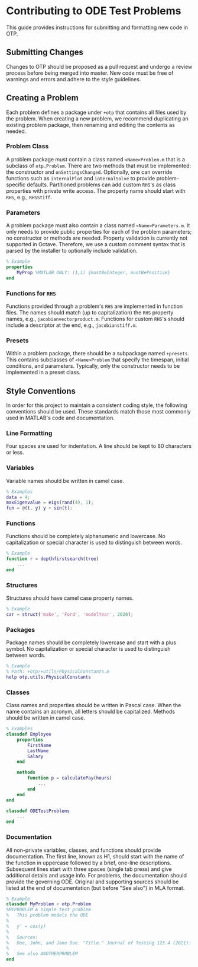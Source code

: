 # Contributing to ODE Test Problems

This guide provides instructions for submitting and formatting new code in OTP.

## Submitting Changes

Changes to OTP should be proposed as a pull request and undergo a review process
before being merged into master. New code must be free of warnings and errors
and adhere to the style guidelines.

## Creating a Problem

Each problem defines a package under `+otp` that contains all files used by the
problem. When creating a new problem, we recommend duplicating an existing
problem package, then renaming and editing the contents as needed.

### Problem Class

A problem package must contain a class named `<Name>Problem.m` that is a
subclass of `otp.Problem`. There are two methods that must be implemented: the
constructor and `onSettingsChanged`. Optionally, one can override functions such
as `internalPlot` and `internalSolve` to provide problem-specific defaults.
Partitioned problems can add custom `RHS`'s as class properties with private
write access. The property name should start with `RHS`, e.g., `RHSStiff`.

### Parameters

A problem package must also contain a class named `<Name>Parameters.m`. It only
needs to provide public properties for each of the problem parameters; no
constructor or methods are needed. Property validation is currently not
supported in Octave. Therefore, we use a custom comment syntax that is parsed by
the installer to optionally include validation.

```matlab
% Example
properties
    MyProp %MATLAB ONLY: (1,1) {mustBeInteger, mustBePositive}
end
```

### Functions for `RHS`

Functions provided through a problem's `RHS` are implemented in function files.
The names should match (up to capitalization) the `RHS` property names, e.g.,
`jacobianvectorproduct.m`. Functions for custom `RHS`'s should include a
descriptor at the end, e.g., `jacobianstiff.m`.

### Presets

Within a problem package, there should be a subpackage named `+presets`. This
contains subclasses of `<Name>Problem` that specify the timespan, initial
conditions, and parameters. Typically, only the constructor needs to be
implemented in a preset class.

## Style Conventions

In order for this project to maintain a consistent coding style, the following
conventions should be used. These standards match those most commonly used in
MATLAB's code and documentation.

### Line Formatting

Four spaces are used for indentation. A line should be kept to 80 characters or
less.

### Variables

Variable names should be written in camel case.

```matlab
% Examples
data = 4;
maxEigenvalue = eigs(rand(4), 1);
fun = @(t, y) y + sin(t);
```

### Functions

Functions should be completely alphanumeric and lowercase. No capitalization or
special character is used to distinguish between words.

```matlab
% Example
function r = depthfirstsearch(tree)
    ...
end
```

### Structures

Structures should have camel case property names.

```matlab
% Example
car = struct('make', 'Ford', 'modelYear', 2020);
```

### Packages

Package names should be completely lowercase and start with a plus symbol. No
capitalization or special character is used to distinguish between words.

```matlab
% Example
% Path: +otp/+utils/PhysicalConstants.m
help otp.utils.PhysicalConstants
```

### Classes

Class names and properties should be written in Pascal case. When the name
contains an acronym, all letters should be capitalized. Methods should be
written in camel case.

```matlab
% Examples
classdef Employee
    properties
        FirstName
        LastName
        Salary
    end

    methods
        function p = calculatePay(hours)
            ...
        end
    end
end

classdef ODETestProblems
    ...
end
```

### Documentation

All non-private variables, classes, and functions should provide documentation.
The first line, known as H1, should start with the name of the function in
uppercase followed by a brief, one-line descriptions. Subsequent lines start
with three spaces (single tab press) and give additional details and usage info.
For problems, the documentation should provide the governing ODE. Original and
supporting sources should be listed at the end of documentation (but before "See
also") in MLA format.

```matlab
% Example
classdef MyProblem < otp.Problem
%MYPROBLEM A simple test problem
%   This problem models the ODE
%
%   y' = cos(y)
%
%   Sources:
%   Doe, John, and Jane Doe. "Title." Journal of Testing 123.4 (2021): 10-20.
%
%   See also ANOTHERPROBLEM
end
```
